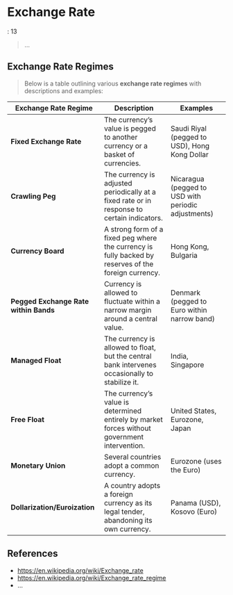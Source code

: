 # Exchange Rate

: 13

> …
> 

## **Exchange Rate Regimes**

> Below is a table outlining various **exchange rate regimes** with descriptions and examples:
> 

| **Exchange Rate Regime** | **Description** | **Examples** |
| --- | --- | --- |
| **Fixed Exchange Rate** | The currency’s value is pegged to another currency or a basket of currencies. | Saudi Riyal (pegged to USD), Hong Kong Dollar |
| **Crawling Peg** | The currency is adjusted periodically at a fixed rate or in response to certain indicators. | Nicaragua (pegged to USD with periodic adjustments) |
| **Currency Board** | A strong form of a fixed peg where the currency is fully backed by reserves of the foreign currency. | Hong Kong, Bulgaria |
| **Pegged Exchange Rate within Bands** | Currency is allowed to fluctuate within a narrow margin around a central value. | Denmark (pegged to Euro within narrow band) |
| **Managed Float** | The currency is allowed to float, but the central bank intervenes occasionally to stabilize it. | India, Singapore |
| **Free Float** | The currency’s value is determined entirely by market forces without government intervention. | United States, Eurozone, Japan |
| **Monetary Union** | Several countries adopt a common currency. | Eurozone (uses the Euro) |
| **Dollarization/Euroization** | A country adopts a foreign currency as its legal tender, abandoning its own currency. | Panama (USD), Kosovo (Euro) |

## References

- https://en.wikipedia.org/wiki/Exchange_rate
- https://en.wikipedia.org/wiki/Exchange_rate_regime
- …